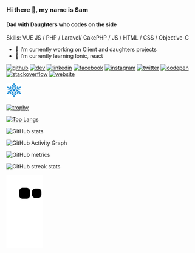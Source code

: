 ### Hi there 👋, my name is Sam
#### Dad with Daughters who codes on the side

Skills: VUE JS / PHP / Laravel/ CakePHP / JS / HTML / CSS / Objective-C

- 🔭 I’m currently working on Client and daughters projects 
- 🌱 I’m currently learning Ionic, react 


[<img src='https://cdn.jsdelivr.net/npm/simple-icons@3.0.1/icons/github.svg' alt='github' height='40'>](https://github.com/sdevore)  [<img src='https://cdn.jsdelivr.net/npm/simple-icons@3.0.1/icons/dev-dot-to.svg' alt='dev' height='40'>](https://dev.to/sdevore)  [<img src='https://cdn.jsdelivr.net/npm/simple-icons@3.0.1/icons/linkedin.svg' alt='linkedin' height='40'>](https://www.linkedin.com/in/sdevore/)  [<img src='https://cdn.jsdelivr.net/npm/simple-icons@3.0.1/icons/facebook.svg' alt='facebook' height='40'>](https://www.facebook.com/sdevore)  [<img src='https://cdn.jsdelivr.net/npm/simple-icons@3.0.1/icons/instagram.svg' alt='instagram' height='40'>](https://www.instagram.com/sdevore/)  [<img src='https://cdn.jsdelivr.net/npm/simple-icons@3.0.1/icons/twitter.svg' alt='twitter' height='40'>](https://twitter.com/sdevore)  [<img src='https://cdn.jsdelivr.net/npm/simple-icons@3.0.1/icons/codepen.svg' alt='codepen' height='40'>](https://codepen.io/sdevore)  [<img src='https://cdn.jsdelivr.net/npm/simple-icons@3.0.1/icons/stackoverflow.svg' alt='stackoverflow' height='40'>](https://stackoverflow.com/users/sdevore)  [<img src='https://cdn.jsdelivr.net/npm/simple-icons@3.0.1/icons/icloud.svg' alt='website' height='40'>](https://sdevore.com)  

<a href='https://archiveprogram.github.com/'><img src='https://raw.githubusercontent.com/acervenky/animated-github-badges/master/assets/acbadge.gif' width='40' height='40'></a> 

[![trophy](https://github-profile-trophy.vercel.app/?username=sdevore)](https://github.com/ryo-ma/github-profile-trophy)

[![Top Langs](https://github-readme-stats.vercel.app/api/top-langs/?username=sdevore)](https://github.com/anuraghazra/github-readme-stats)

![GitHub stats](https://github-readme-stats.vercel.app/api?username=sdevore&show_icons=true&count_private=true)  

![GitHub Activity Graph](https://activity-graph.herokuapp.com/graph?username=sdevore)  

![GitHub metrics](https://metrics.lecoq.io/sdevore)  

![GitHub streak stats](https://github-readme-streak-stats.herokuapp.com/?user=sdevore)  

![Snake](https://github.com/sdevore/sdevore/blob/output/github-contribution-grid-snake.svg)
